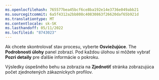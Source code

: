 ```yaml
---
ms.openlocfilehash: 765577bea45bcf6ce8ba192e14e3736e049abb21
ms.sourcegitcommit: 6a5f4312a2bb808c40830863f26620daf65b921d
ms.translationtype: MT
ms.contentlocale: sk-SK
ms.lasthandoff: 05/11/2022
ms.locfileid: "8743023"
---
```

Ak chcete skontrolovať stav procesu, vyberte **Osviežujúce**. The **Podrobnosti úlohy** panel zobrazí. Pod každou úlohou si môžete vybrať **Pozri detaily** pre ďalšie informácie o pokroku.

Výsledky úspešného behu sa zobrazia na **Zjednotiť** stránka zobrazujúca počet zjednotených zákazníckych profilov.
